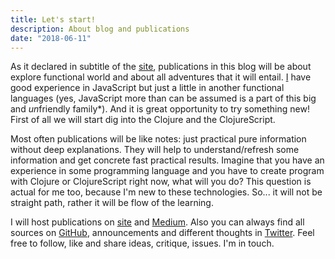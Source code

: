 ```yaml
---
title: Let's start!
description: About blog and publications
date: "2018-06-11"
---
```


As it declared in subtitle of the [site](http://functionalhick.online/), publications in this blog will be about explore functional world and about all adventures that it will entail. [I](https://github.com/maksugr) have good experience in JavaScript but just a little in another functional languages (yes, JavaScript more than can be assumed is a part of this big and *un*friendly family*). And it is great opportunity to try something new! First of all we will start dig into the Clojure and the ClojureScript.

Most often publications will be like notes: just practical pure information without deep explanations. They will help to understand/refresh some information and get concrete fast practical results. Imagine that you have an experience in some programming language and you have to create program with Clojure or ClojureScript right now, what will you do? This question is actual for me too, because I'm new to these technologies. So... it will not be straight path, rather it will be flow of the learning.

I will host publications on [site](http://functionalhick.online/) and [Medium](https://medium.com/functionalhick). Also you can always find all sources on [GitHub](https://github.com/maksugr/functionalhick), announcements and different thoughts in [Twitter](https://twitter.com/functionalhick). Feel free to follow, like and share ideas, critique, issues. I'm in touch.










